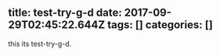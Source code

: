 title: test-try-g-d
date: 2017-09-29T02:45:22.644Z
tags: []
categories: []
---
this its test-try-g-d.